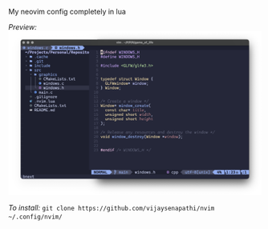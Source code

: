 My neovim config completely in lua

*Preview:*
![](preview.png?raw=true)

*To install:*
`git clone https://github.com/vijaysenapathi/nvim ~/.config/nvim/`
